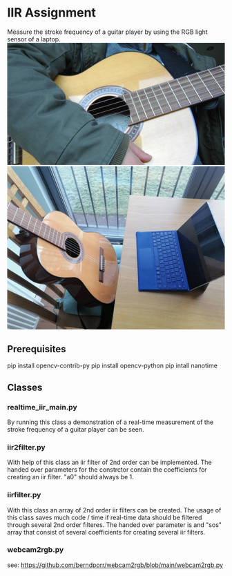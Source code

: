 # IIR Assignment
Measure the stroke frequency of a guitar player by using the RGB light sensor of a laptop.
![Alt text](https://github.com/AnnaBregulla/dsp/blob/IIR-Assignment/guitar.jpg)
![Alt text](https://github.com/AnnaBregulla/dsp/blob/IIR-Assignment/set-up.jpg)
## Prerequisites
pip install opencv-contrib-py
pip install  opencv-python
pip intall nanotime
## Classes
### realtime_iir_main.py
By running this class a demonstration of a real-time measurement of the stroke frequency of a guitar player can be seen.
### iir2filter.py
With help of this class an iir filter of 2nd order can be implemented.
The handed over parameters for the constrctor contain the coefficients for creating an iir filter. "a0" should always be 1.
### iirfilter.py
With this class an array of 2nd order iir filters can be created. The usage of this class saves much code / time if real-time data should be filtered through several 2nd order filteres. The handed over parameter is and "sos" array that consist of several coefficients for creating several iir filters.
### webcam2rgb.py
see: https://github.com/berndporr/webcam2rgb/blob/main/webcam2rgb.py
